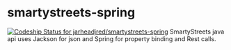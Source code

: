 # smartystreets-spring
[ ![Codeship Status for jarheadjred/smartystreets-spring](https://codeship.io/projects/b33da0b0-b6dc-0132-93ba-769425029524/status)](https://codeship.io/projects/71165)
SmartyStreets java api uses Jackson for json and Spring for property binding and Rest calls.
